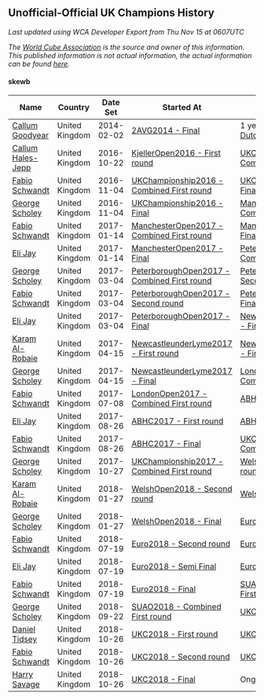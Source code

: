 ## Unofficial-Official UK Champions History

*Last updated using WCA Developer Export from Thu Nov 15 at 0607UTC*

*The [World Cube Association](https://www.worldcubeassociation.org) is the source and owner of this information. This published information is not actual information, the actual information can be found [here](https://www.worldcubeassociation.org/results).*

#### skewb

|Name|Country|Date Set|Started At|Ended At|Days Held|  
|--|--|--|--|--|--|  
|[Callum Goodyear](https://www.worldcubeassociation.org/persons/2012GOOD02)|United Kingdom|2014-02-02|[2AVG2014 - Final](https://www.worldcubeassociation.org/competitions/2AVG2014/results/all#eskewb_f)|1 year after [DutchOpen2015](https://www.worldcubeassociation.org/competitions/DutchOpen2015/results/all#eskewb_f)|989|  
|[Callum Hales-Jepp](https://www.worldcubeassociation.org/persons/2012HALE01)|United Kingdom|2016-10-22|[KjellerOpen2016 - First round](https://www.worldcubeassociation.org/competitions/KjellerOpen2016/results/all#eskewb_1)|[UKChampionship2016 - Combined First round](https://www.worldcubeassociation.org/competitions/UKChampionship2016/results/all#eskewb_d)|14|  
|[Fabio Schwandt](https://www.worldcubeassociation.org/persons/2014SCHW02)|United Kingdom|2016-11-04|[UKChampionship2016 - Combined First round](https://www.worldcubeassociation.org/competitions/UKChampionship2016/results/all#eskewb_d)|[UKChampionship2016 - Final](https://www.worldcubeassociation.org/competitions/UKChampionship2016/results/all#eskewb_f)|0|  
|[George Scholey](https://www.worldcubeassociation.org/persons/2015SCHO05)|United Kingdom|2016-11-04|[UKChampionship2016 - Final](https://www.worldcubeassociation.org/competitions/UKChampionship2016/results/all#eskewb_f)|[ManchesterOpen2017 - Combined First round](https://www.worldcubeassociation.org/competitions/ManchesterOpen2017/results/all#eskewb_d)|70|  
|[Fabio Schwandt](https://www.worldcubeassociation.org/persons/2014SCHW02)|United Kingdom|2017-01-14|[ManchesterOpen2017 - Combined First round](https://www.worldcubeassociation.org/competitions/ManchesterOpen2017/results/all#eskewb_d)|[ManchesterOpen2017 - Final](https://www.worldcubeassociation.org/competitions/ManchesterOpen2017/results/all#eskewb_f)|0|  
|[Eli Jay](https://www.worldcubeassociation.org/persons/2014JAYE01)|United Kingdom|2017-01-14|[ManchesterOpen2017 - Final](https://www.worldcubeassociation.org/competitions/ManchesterOpen2017/results/all#eskewb_f)|[PeterboroughOpen2017 - Combined First round](https://www.worldcubeassociation.org/competitions/PeterboroughOpen2017/results/all#eskewb_d)|49|  
|[George Scholey](https://www.worldcubeassociation.org/persons/2015SCHO05)|United Kingdom|2017-03-04|[PeterboroughOpen2017 - Combined First round](https://www.worldcubeassociation.org/competitions/PeterboroughOpen2017/results/all#eskewb_d)|[PeterboroughOpen2017 - Second round](https://www.worldcubeassociation.org/competitions/PeterboroughOpen2017/results/all#eskewb_2)|0|  
|[Fabio Schwandt](https://www.worldcubeassociation.org/persons/2014SCHW02)|United Kingdom|2017-03-04|[PeterboroughOpen2017 - Second round](https://www.worldcubeassociation.org/competitions/PeterboroughOpen2017/results/all#eskewb_2)|[PeterboroughOpen2017 - Final](https://www.worldcubeassociation.org/competitions/PeterboroughOpen2017/results/all#eskewb_f)|0|  
|[Eli Jay](https://www.worldcubeassociation.org/persons/2014JAYE01)|United Kingdom|2017-03-04|[PeterboroughOpen2017 - Final](https://www.worldcubeassociation.org/competitions/PeterboroughOpen2017/results/all#eskewb_f)|[NewcastleunderLyme2017 - First round](https://www.worldcubeassociation.org/competitions/NewcastleunderLyme2017/results/all#eskewb_1)|42|  
|[Karam Al-Robaie](https://www.worldcubeassociation.org/persons/2016ALRO01)|United Kingdom|2017-04-15|[NewcastleunderLyme2017 - First round](https://www.worldcubeassociation.org/competitions/NewcastleunderLyme2017/results/all#eskewb_1)|[NewcastleunderLyme2017 - Final](https://www.worldcubeassociation.org/competitions/NewcastleunderLyme2017/results/all#eskewb_f)|0|  
|[George Scholey](https://www.worldcubeassociation.org/persons/2015SCHO05)|United Kingdom|2017-04-15|[NewcastleunderLyme2017 - Final](https://www.worldcubeassociation.org/competitions/NewcastleunderLyme2017/results/all#eskewb_f)|[LondonOpen2017 - Combined First round](https://www.worldcubeassociation.org/competitions/LondonOpen2017/results/all#eskewb_d)|84|  
|[Fabio Schwandt](https://www.worldcubeassociation.org/persons/2014SCHW02)|United Kingdom|2017-07-08|[LondonOpen2017 - Combined First round](https://www.worldcubeassociation.org/competitions/LondonOpen2017/results/all#eskewb_d)|[ABHC2017 - First round](https://www.worldcubeassociation.org/competitions/ABHC2017/results/all#eskewb_1)|49|  
|[Eli Jay](https://www.worldcubeassociation.org/persons/2014JAYE01)|United Kingdom|2017-08-26|[ABHC2017 - First round](https://www.worldcubeassociation.org/competitions/ABHC2017/results/all#eskewb_1)|[ABHC2017 - Final](https://www.worldcubeassociation.org/competitions/ABHC2017/results/all#eskewb_f)|0|  
|[Fabio Schwandt](https://www.worldcubeassociation.org/persons/2014SCHW02)|United Kingdom|2017-08-26|[ABHC2017 - Final](https://www.worldcubeassociation.org/competitions/ABHC2017/results/all#eskewb_f)|[UKChampionship2017 - Combined First round](https://www.worldcubeassociation.org/competitions/UKChampionship2017/results/all#eskewb_d)|63|  
|[George Scholey](https://www.worldcubeassociation.org/persons/2015SCHO05)|United Kingdom|2017-10-27|[UKChampionship2017 - Combined First round](https://www.worldcubeassociation.org/competitions/UKChampionship2017/results/all#eskewb_d)|[WelshOpen2018 - Second round](https://www.worldcubeassociation.org/competitions/WelshOpen2018/results/all#eskewb_2)|91|  
|[Karam Al-Robaie](https://www.worldcubeassociation.org/persons/2016ALRO01)|United Kingdom|2018-01-27|[WelshOpen2018 - Second round](https://www.worldcubeassociation.org/competitions/WelshOpen2018/results/all#eskewb_2)|[WelshOpen2018 - Final](https://www.worldcubeassociation.org/competitions/WelshOpen2018/results/all#eskewb_f)|0|  
|[George Scholey](https://www.worldcubeassociation.org/persons/2015SCHO05)|United Kingdom|2018-01-27|[WelshOpen2018 - Final](https://www.worldcubeassociation.org/competitions/WelshOpen2018/results/all#eskewb_f)|[Euro2018 - Second round](https://www.worldcubeassociation.org/competitions/Euro2018/results/all#eskewb_2)|175|  
|[Fabio Schwandt](https://www.worldcubeassociation.org/persons/2014SCHW02)|United Kingdom|2018-07-19|[Euro2018 - Second round](https://www.worldcubeassociation.org/competitions/Euro2018/results/all#eskewb_2)|[Euro2018 - Semi Final](https://www.worldcubeassociation.org/competitions/Euro2018/results/all#eskewb_3)|0|  
|[Eli Jay](https://www.worldcubeassociation.org/persons/2014JAYE01)|United Kingdom|2018-07-19|[Euro2018 - Semi Final](https://www.worldcubeassociation.org/competitions/Euro2018/results/all#eskewb_3)|[Euro2018 - Final](https://www.worldcubeassociation.org/competitions/Euro2018/results/all#eskewb_f)|0|  
|[Fabio Schwandt](https://www.worldcubeassociation.org/persons/2014SCHW02)|United Kingdom|2018-07-19|[Euro2018 - Final](https://www.worldcubeassociation.org/competitions/Euro2018/results/all#eskewb_f)|[SUAO2018 - Combined First round](https://www.worldcubeassociation.org/competitions/SUAO2018/results/all#eskewb_d)|63|  
|[George Scholey](https://www.worldcubeassociation.org/persons/2015SCHO05)|United Kingdom|2018-09-22|[SUAO2018 - Combined First round](https://www.worldcubeassociation.org/competitions/SUAO2018/results/all#eskewb_d)|[UKC2018 - First round](https://www.worldcubeassociation.org/competitions/UKC2018/results/all#eskewb_1)|35|  
|[Daniel Tidsey](https://www.worldcubeassociation.org/persons/2016TIDS01)|United Kingdom|2018-10-26|[UKC2018 - First round](https://www.worldcubeassociation.org/competitions/UKC2018/results/all#eskewb_1)|[UKC2018 - Second round](https://www.worldcubeassociation.org/competitions/UKC2018/results/all#eskewb_2)|0|  
|[Fabio Schwandt](https://www.worldcubeassociation.org/persons/2014SCHW02)|United Kingdom|2018-10-26|[UKC2018 - Second round](https://www.worldcubeassociation.org/competitions/UKC2018/results/all#eskewb_2)|[UKC2018 - Final](https://www.worldcubeassociation.org/competitions/UKC2018/results/all#eskewb_f)|0|  
|[Harry Savage](https://www.worldcubeassociation.org/persons/2013SAVA01)|United Kingdom|2018-10-26|[UKC2018 - Final](https://www.worldcubeassociation.org/competitions/UKC2018/results/all#eskewb_f)|Ongoing|18|  
